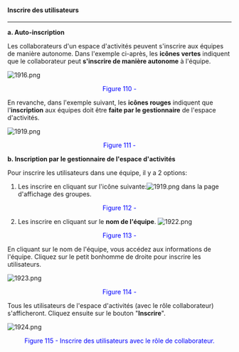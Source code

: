 #### Inscrire des utilisateurs

---

**a. Auto-inscription**

Les collaborateurs d'un espace d'activités peuvent s'inscrire aux équipes de manière autonome.
Dans l'exemple ci-après, les **icônes vertes** indiquent que le collaborateur peut **s'inscrire de manière autonome** à l'équipe.

![1916.png](http://www.claroline.net/uploads/custom/images/1916.png)

<p style="text-align: center; color: blue">Figure 110 - </p>

En revanche, dans l'exemple suivant, les **icônes rouges** indiquent que l'**inscription** aux équipes doit être **faite par le gestionnaire** de l'espace d'activités.

![1919.png](http://www.claroline.net/uploads/custom/images/1919.png)

<p style="text-align: center; color: blue">Figure 111 - </p>

**b. Inscription par le gestionnaire de l'espace d'activités**

Pour inscrire les utilisateurs dans une équipe, il y a 2 options:

   1. Les inscrire en cliquant sur l'icône suivante:![1919.png](http://www.claroline.net/uploads/custom/images/1919.png) dans la page d'affichage des groupes.

<p style="text-align: center; color: blue">Figure 112 - </p>
  
   2. Les inscrire en cliquant sur le **nom de l'équipe**. ![1922.png](http://www.claroline.net/uploads/custom/images/1922.png)

<p style="text-align: center; color: blue">Figure 113 - </p>

En cliquant sur le nom de l'équipe, vous accédez aux informations de l'équipe. Cliquez sur le petit bonhomme de droite pour inscrire les utilisateurs.

![1923.png](http://www.claroline.net/uploads/custom/images/1923.png)

<p style="text-align: center; color: blue">Figure 114 - </p>

Tous les utilisateurs de l'espace d'activités (avec le rôle collaborateur) s'afficheront. Cliquez ensuite sur le bouton "**Inscrire**".

![1924.png](http://www.claroline.net/uploads/custom/images/1924.png)

<p style="text-align: center; color: blue">Figure 115 - Inscrire des utilisateurs avec le rôle de collaborateur.</p>
